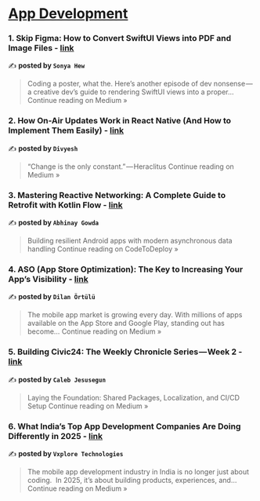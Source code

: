 
<h1><a href=https://medium.com/tag/mobile-app-development/recommended target="_blank" rel="noopener noreferrer">App Development</a></h1>
<h3>1. Skip Figma: How to Convert SwiftUI Views into PDF and Image Files - <a href="https://medium.com/@sonyahew/skip-figma-how-to-convert-swiftui-views-into-pdf-and-image-files-b39cbcb557e0?source=rss------mobile_app_development-5" target="_blank" rel="noopener noreferrer">link</a></h3>

✍️ **posted by `Sonya Hew`**

<blockquote>Coding a poster, what the. Here’s another episode of dev nonsense — a creative dev’s guide to rendering SwiftUI views into a proper…
Continue reading on Medium »</blockquote>

<h3>2. How On-Air Updates Work in React Native (And How to Implement Them Easily) - <a href="https://medium.com/@godhani3543divyesh/how-on-air-updates-work-in-react-native-and-how-to-implement-them-easily-c55879aa9669?source=rss------mobile_app_development-5" target="_blank" rel="noopener noreferrer">link</a></h3>

✍️ **posted by `Divyesh`**

<blockquote>“Change is the only constant.” — Heraclitus
Continue reading on Medium »</blockquote>

<h3>3. Mastering Reactive Networking: A Complete Guide to Retrofit with Kotlin Flow - <a href="https://medium.com/codetodeploy/mastering-reactive-networking-a-complete-guide-to-retrofit-with-kotlin-flow-9b5af18e7c7c?source=rss------mobile_app_development-5" target="_blank" rel="noopener noreferrer">link</a></h3>

✍️ **posted by `Abhinay Gowda`**

<blockquote>Building resilient Android apps with modern asynchronous data handling
Continue reading on CodeToDeploy »</blockquote>

<h3>4. ASO (App Store Optimization): The Key to Increasing Your App’s Visibility - <a href="https://medium.com/@dilaleynartl/aso-app-store-optimization-the-key-to-increasing-your-apps-visibility-558c3791a623?source=rss------mobile_app_development-5" target="_blank" rel="noopener noreferrer">link</a></h3>

✍️ **posted by `Dilan Örtülü`**

<blockquote>The mobile app market is growing every day. With millions of apps available on the App Store and Google Play, standing out has become…
Continue reading on Medium »</blockquote>

<h3>5. Building Civic24: The Weekly Chronicle Series — Week 2 - <a href="https://medium.com/@jesuseguncaleb/building-civic24-the-weekly-chronicle-series-week-2-5504ce6f9ad9?source=rss------mobile_app_development-5" target="_blank" rel="noopener noreferrer">link</a></h3>

✍️ **posted by `Caleb Jesusegun`**

<blockquote>Laying the Foundation: Shared Packages, Localization, and CI/CD Setup
Continue reading on Medium »</blockquote>

<h3>6. What India’s Top App Development Companies Are Doing Differently in 2025 - <a href="https://vxplore.medium.com/what-indias-top-app-development-companies-are-doing-differently-in-2025-68f467eed3e7?source=rss------mobile_app_development-5" target="_blank" rel="noopener noreferrer">link</a></h3>

✍️ **posted by `Vxplore Technologies`**

<blockquote>The mobile app development industry in India is no longer just about coding.
 In 2025, it’s about building products, experiences, and…
Continue reading on Medium »</blockquote>

